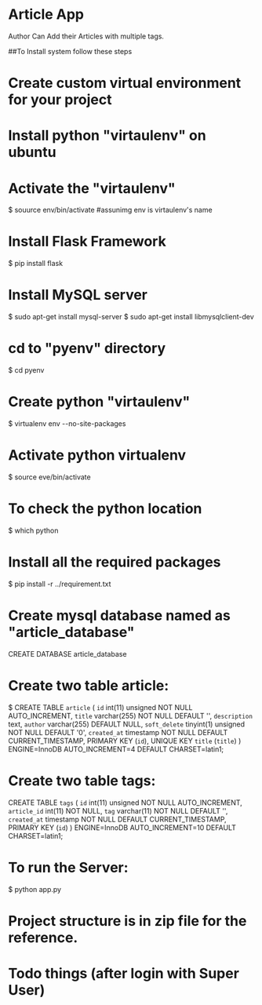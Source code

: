 Article App
============

Author Can Add their Articles with multiple tags.

##To Install system follow these steps

# Create custom virtual environment for your project



# Install python "virtaulenv" on ubuntu
# Activate the "virtaulenv"
$ souurce env/bin/activate   #assunimg env is virtaulenv's name

# Install Flask Framework
$ pip install flask

# Install MySQL server
$ sudo apt-get install mysql-server
$ sudo apt-get install libmysqlclient-dev

# cd to "pyenv" directory
$ cd pyenv

# Create python "virtaulenv"
$ virtualenv env --no-site-packages

# Activate python virtualenv
$ source eve/bin/activate

# To check the python location
$ which python

# Install all the required packages
$ pip install -r ../requirement.txt

# Create mysql database named as "article_database"
CREATE DATABASE article_database

# Create two table article:
$ CREATE TABLE `article` (
  `id` int(11) unsigned NOT NULL AUTO_INCREMENT,
  `title` varchar(255) NOT NULL DEFAULT '',
  `description` text,
  `author` varchar(255) DEFAULT NULL,
  `soft_delete` tinyint(1) unsigned NOT NULL DEFAULT '0',
  `created_at` timestamp NOT NULL DEFAULT CURRENT_TIMESTAMP,
  PRIMARY KEY (`id`),
  UNIQUE KEY `title` (`title`)
) ENGINE=InnoDB AUTO_INCREMENT=4 DEFAULT CHARSET=latin1;

# Create two table tags:

CREATE TABLE `tags` (
  `id` int(11) unsigned NOT NULL AUTO_INCREMENT,
  `article_id` int(11) NOT NULL,
  `tag` varchar(11) NOT NULL DEFAULT '',
  `created_at` timestamp NOT NULL DEFAULT CURRENT_TIMESTAMP,
  PRIMARY KEY (`id`)
) ENGINE=InnoDB AUTO_INCREMENT=10 DEFAULT CHARSET=latin1;

# To run the Server:
$ python app.py

# Project structure is in zip file for the reference.



# Todo things (after login with Super User)


